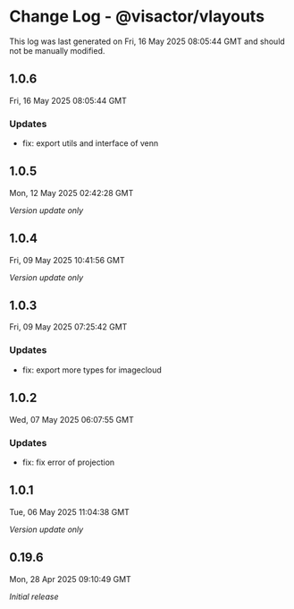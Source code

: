 # Change Log - @visactor/vlayouts

This log was last generated on Fri, 16 May 2025 08:05:44 GMT and should not be manually modified.

## 1.0.6
Fri, 16 May 2025 08:05:44 GMT

### Updates

- fix: export utils and interface of venn



## 1.0.5
Mon, 12 May 2025 02:42:28 GMT

_Version update only_

## 1.0.4
Fri, 09 May 2025 10:41:56 GMT

_Version update only_

## 1.0.3
Fri, 09 May 2025 07:25:42 GMT

### Updates

- fix: export more types for imagecloud

## 1.0.2
Wed, 07 May 2025 06:07:55 GMT

### Updates

- fix: fix error of projection



## 1.0.1
Tue, 06 May 2025 11:04:38 GMT

_Version update only_

## 0.19.6
Mon, 28 Apr 2025 09:10:49 GMT

_Initial release_

